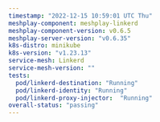 ```yaml
---
timestamp: "2022-12-15 10:59:01 UTC Thu"
meshplay-component: meshplay-linkerd
meshplay-component-version: v0.6.5
meshplay-server-version: "v0.6.35"
k8s-distro: minikube
k8s-version: "v1.23.13"
service-mesh: Linkerd
service-mesh-version: ""
tests:
  pod/linkerd-destination: "Running"
  pod/linkerd-identity: "Running"
  pod/linkerd-proxy-injector:  "Running"
overall-status: "passing"
---
```

